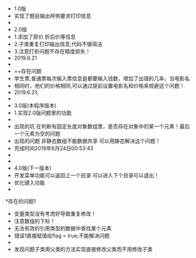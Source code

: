 
 * 1.0版
 * 实现了题目输出样例要求打印信息
 *
 * 2.0版
 * 1.添加了原价 折后价等信息
 * 2.子类重复打印输出信息,代码不够简洁
 * 3.注意打折问题不存在精度损失！
 * 2019.6.21
 *
 * ++存在问题
 * 学生票,普通票每次输入票信息是都要输入钱数，增加了出错的几率，当电影名
 * 相同时，他们的价格相同,可以通过提前设置电影名和价格来规避这个问题！
 * 2019.6.21;
 *
 * 3.0版(本程序版本)
 * 1.实现2.0版问题里的功能
 * 
 *   出现的坑 在判断有固定长度对象数组里，是否存在对象中的某一个元素！最后一个元素为空的问题
 *   出现的问题 非静态数组不能数据共享 可以用静态解决这个问题！
 *   完成时间2019年6月24日00:53:43
 *
 *
 * 4.0版(下一版本)
 * 开发菜单功能可以返回上一个目录 可以进入下个目录可以退出！
 * 优化键入功能
 *
 *存在的问题1
 *  变量类型没有考虑好导致重复修改！
 *  注意数组的下标！
 *  无法有效的引用类型的数据中查找某个元素
 *  错误1直接赋值给flag = true;不能解决问题
 *
 *   发现问题子类用父类的方法实现直接修改父类而不用修改子类